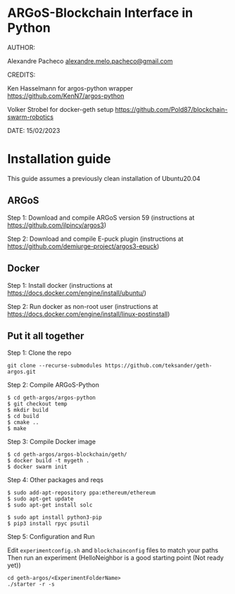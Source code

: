 # ARGoS-Blockchain Interface in Python

AUTHOR: 

Alexandre Pacheco  <alexandre.melo.pacheco@gmail.com>

CREDITS:

Ken Hasselmann for argos-python wrapper <https://github.com/KenN7/argos-python>

Volker Strobel for docker-geth setup <https://github.com/Pold87/blockchain-swarm-robotics>

DATE: 15/02/2023


# Installation guide
This guide assumes a previously clean installation of Ubuntu20.04

## ARGoS

Step 1: Download and compile ARGoS version 59 
(instructions at https://github.com/ilpincy/argos3)

Step 2: Download and compile E-puck plugin 
(instructions at https://github.com/demiurge-project/argos3-epuck)

## Docker
Step 1: Install docker
(instructions at https://docs.docker.com/engine/install/ubuntu/)

Step 2: Run docker as non-root user
(instructions at  https://docs.docker.com/engine/install/linux-postinstall)

## Put it all together

Step 1: Clone the repo

```git clone --recurse-submodules https://github.com/teksander/geth-argos.git```

Step 2: Compile ARGoS-Python

```
$ cd geth-argos/argos-python
$ git checkout temp
$ mkdir build
$ cd build
$ cmake ..
$ make
```

Step 3: Compile Docker image

```
$ cd geth-argos/argos-blockchain/geth/
$ docker build -t mygeth .
$ docker swarm init
```

Step 4: Other packages and reqs

```
$ sudo add-apt-repository ppa:ethereum/ethereum
$ sudo apt-get update
$ sudo apt-get install solc
```

```
$ sudo apt install python3-pip
$ pip3 install rpyc psutil
```

Step 5: Configuration and Run

Edit ```experimentconfig.sh``` and ```blockchainconfig``` files to match your paths\
Then run an experiment (HelloNeighbor is a good starting point (Not ready yet))

```
cd geth-argos/<ExperimentFolderName>
./starter -r -s
```
